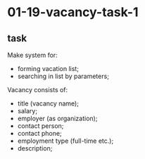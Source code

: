 # 01-19-vacancy-task-1

## task

Make system for:

- forming vacation list;
- searching in list by parameters;

Vacancy consists of:

- title (vacancy name);
- salary;
- employer (as organization);
- contact person;
- contact phone;
- employment type (full-time etc.);
- description;